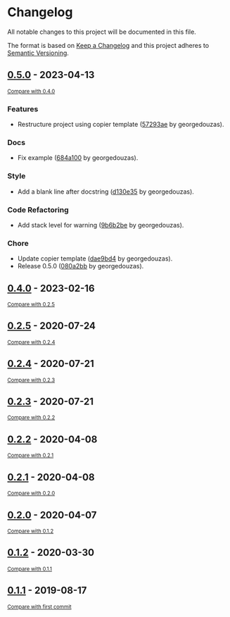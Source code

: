 # Changelog

All notable changes to this project will be documented in this file.

The format is based on [Keep a Changelog](http://keepachangelog.com/en/1.0.0/)
and this project adheres to [Semantic Versioning](http://semver.org/spec/v2.0.0.html).

<!-- insertion marker -->
## [0.5.0](https://github.com/georgedouzas/cluster-over-sampling/releases/tag/0.5.0) - 2023-04-13

<small>[Compare with 0.4.0](https://github.com/georgedouzas/cluster-over-sampling/compare/0.4.0...0.5.0)</small>

### Features

- Restructure project using copier template ([57293ae](https://github.com/georgedouzas/cluster-over-sampling/commit/57293aee12332ae0ca7f8b8f862e8b143d11bed6) by georgedouzas).

### Docs

- Fix example ([684a100](https://github.com/georgedouzas/cluster-over-sampling/commit/684a1006a4f35697c05bad00d86d4dc7d429ca95) by georgedouzas).

### Style

- Add a blank line after docstring ([d130e35](https://github.com/georgedouzas/cluster-over-sampling/commit/d130e3574c4015da40392e935ffa82a8d124fe1e) by georgedouzas).

### Code Refactoring

- Add stack level for warning ([9b6b2be](https://github.com/georgedouzas/cluster-over-sampling/commit/9b6b2be0b092acf3ac11c508ba3dde52349b83e9) by georgedouzas).

### Chore

- Update copier template ([dae9bd4](https://github.com/georgedouzas/cluster-over-sampling/commit/dae9bd4015b0add4846f8eaaae0511ad9fe8c147) by georgedouzas).
- Release 0.5.0 ([080a2bb](https://github.com/georgedouzas/cluster-over-sampling/commit/080a2bb01f9315bf876f71463625ceee1e89db3d) by georgedouzas).

## [0.4.0](https://github.com/georgedouzas/cluster-over-sampling/releases/tag/0.4.0) - 2023-02-16

<small>[Compare with 0.2.5](https://github.com/georgedouzas/cluster-over-sampling/compare/0.2.5...0.4.0)</small>

## [0.2.5](https://github.com/georgedouzas/cluster-over-sampling/releases/tag/0.2.5) - 2020-07-24

<small>[Compare with 0.2.4](https://github.com/georgedouzas/cluster-over-sampling/compare/0.2.4...0.2.5)</small>

## [0.2.4](https://github.com/georgedouzas/cluster-over-sampling/releases/tag/0.2.4) - 2020-07-21

<small>[Compare with 0.2.3](https://github.com/georgedouzas/cluster-over-sampling/compare/0.2.3...0.2.4)</small>

## [0.2.3](https://github.com/georgedouzas/cluster-over-sampling/releases/tag/0.2.3) - 2020-07-21

<small>[Compare with 0.2.2](https://github.com/georgedouzas/cluster-over-sampling/compare/0.2.2...0.2.3)</small>

## [0.2.2](https://github.com/georgedouzas/cluster-over-sampling/releases/tag/0.2.2) - 2020-04-08

<small>[Compare with 0.2.1](https://github.com/georgedouzas/cluster-over-sampling/compare/0.2.1...0.2.2)</small>

## [0.2.1](https://github.com/georgedouzas/cluster-over-sampling/releases/tag/0.2.1) - 2020-04-08

<small>[Compare with 0.2.0](https://github.com/georgedouzas/cluster-over-sampling/compare/0.2.0...0.2.1)</small>

## [0.2.0](https://github.com/georgedouzas/cluster-over-sampling/releases/tag/0.2.0) - 2020-04-07

<small>[Compare with 0.1.2](https://github.com/georgedouzas/cluster-over-sampling/compare/0.1.2...0.2.0)</small>

## [0.1.2](https://github.com/georgedouzas/cluster-over-sampling/releases/tag/0.1.2) - 2020-03-30

<small>[Compare with 0.1.1](https://github.com/georgedouzas/cluster-over-sampling/compare/0.1.1...0.1.2)</small>

## [0.1.1](https://github.com/georgedouzas/cluster-over-sampling/releases/tag/0.1.1) - 2019-08-17

<small>[Compare with first commit](https://github.com/georgedouzas/cluster-over-sampling/compare/e209568f6d0b02df1f1d06d5e79ba2300f2f4d23...0.1.1)</small>

